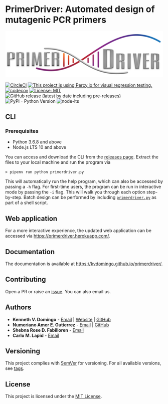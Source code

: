 # PrimerDriver: Automated design of mutagenic PCR primers
![PrimerDriver](https://raw.githubusercontent.com/kvdomingo/primerdriver/master/sdm/static/sdm/media/private/PrimerDriver_logo.png)

[![CircleCI](https://circleci.com/gh/kvdomingo/primerdriver.svg?style=svg)](https://circleci.com/gh/kvdomingo/primerdriver?style=for-the-badge)
[![This project is using Percy.io for visual regression testing.](https://percy.io/static/images/percy-badge.svg)](https://percy.io/Kenneth-V-Domingo/primerdriver?style=for-the-badge)
[![codecov](https://codecov.io/gh/kvdomingo/primerdriver/branch/master/graph/badge.svg)](https://codecov.io/gh/kvdomingo/primerdriver?style=for-the-badge)
[![License: MIT](https://img.shields.io/badge/License-MIT-yellow.svg)](https://opensource.org/licenses/MIT?style=for-the-badge)
![GitHub release (latest by date including pre-releases)](https://img.shields.io/github/v/release/kvdomingo/primerdriver?include_prereleases)
![PyPI - Python Version](https://img.shields.io/pypi/pyversions/django)
![node-lts](https://img.shields.io/node/v-lts/react)

## CLI

### Prerequisites
- Python 3.6.8 and above
- Node.js LTS 10 and above

You can access and download the CLI from the [releases page](https://github.com/kvdomingo/primerdriver/releases). Extract the files to your local machine and run the program via

```shell
> pipenv run python primerdriver.py
```

This will automatically run the help program, which can also be accessed by passing a `-h` flag. For first-time users, the program can be run in interactive mode by passing the `-i` flag. This will walk you through each option step-by-step. Batch design can be performed by including [`primerdriver.py`](./primerdriver.py) as part of a shell script.

## Web application
For a more interactive experience, the updated web application can be accessed via https://primerdriver.herokuapp.com/.

## Documentation
The documentation is available at https://kvdomingo.github.io/primerdriver/.

## Contributing
Open a PR or raise an [issue](https://github.com/kvdomingo/primerdriver/issues). You can also email us.

## Authors
- **Kenneth V. Domingo** - [Email](mailto:kvdomingo@up.edu.ph) | [Website](https://kvdomingo.xyz) | [GitHub](https://github.com/kvdomingo)
- **Numeriano Amer E. Gutierrez** - [Email](mailto:ngutierrez@evc.pshs.edu.ph) | [GitHub](https://github.com/nomgutierrez)
- **Shebna Rose D. Fabilloren** - [Email](mailto:sdfabilloren@up.edu.ph)
- **Carlo M. Lapid** - [Email](mailto:cmlapid@up.edu.ph)

## Versioning
This project complies with [SemVer](https://semver.org) for versioning. For all available versions, see [tags](https://github.com/kvdomingo/primerdriver/tags).

## License
This project is licensed under the [MIT License](./LICENSE).
